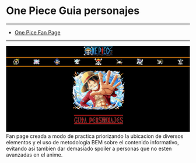 <h1>One Piece Guia personajes</h1>

------------
- [One Pice Fan Page](http://https://facuareosa.github.io/onePiece_Facu/ "One Pice Fan Page")

------------
![one piece screenshot](https://raw.githubusercontent.com/facuareosa/onePiece_Facu/main/assets/img/One-piece-page-screenshot.jpg)
<br>
Fan page creada a modo de practica priorizando la ubicacion de diversos elementos y el uso de metodologia BEM sobre el contenido informativo, evitando asi tambien dar demasiado spoiler a personas que no esten avanzadas en el anime.
